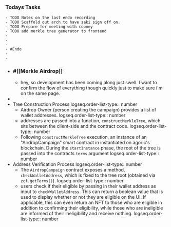 ### Todays Tasks
	- TODO Notes on the last endo recording
	- TODO Scaffold out arch to have zaki sign off on.
	- TODO Prepare for meeting with cooney
	- TODO add merkle tree generator to frontend
	-
	-
	-
	- #Endo
	-
	-
- ### #[[Merkle Airdrop]]
	- hey, so development has been coming along just swell. I want to confirm the flow of everything though quickly just to make sure i'm on the same page.
-
- Tree Construction Process
  logseq.order-list-type:: number
	- Airdrop Owner (person creating the campaign) provides a list of wallet addresses.
	  logseq.order-list-type:: number
	- addresses are passed into a function, `constructMerkleTree`, which sits between the client-side and the contract code. 
	  logseq.order-list-type:: number
	- Following `constructMerkleTree` execution, an instance of an "AirdropCampaign" smart contract in instantiated on agoric's blockchain. During the `startInstance` phase, the root of the tree is passed into the contracts `terms` argument
	  logseq.order-list-type:: number
- Address Verification Process
  logseq.order-list-type:: number
	- The `AirdropCampaign` contract exposes a method, `checkWalletAddress`, which is fixed to the tree root (obtained via `zcf.getTerms()`).
	  logseq.order-list-type:: number
	- users check if their eligible by passing in their wallet address as input to `checkWalletAddress`. This can return a boolean value that is used to display whether or not they are eligible on the UI. If applicable, this can even return an NFT to those who are eligible in addition to confirming their eligibility, while those who are ineligible are informed of their ineligibility and receive nothing.
	  logseq.order-list-type:: number